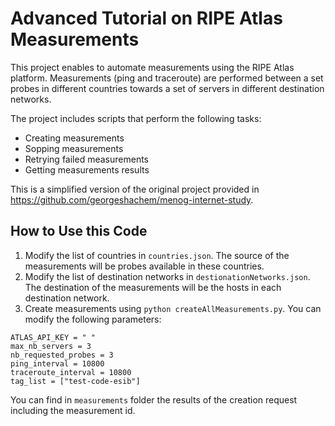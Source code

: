 # Advanced Tutorial on RIPE Atlas Measurements

This project enables to automate measurements using the RIPE Atlas platform. Measurements (ping and traceroute) are performed between a set probes in different countries towards a set of servers in different destination networks.

The project includes scripts that perform the following tasks: 
- Creating measurements
- Sopping measurements
- Retrying failed measurements
- Getting measurements results

This is a simplified version of the original project provided in https://github.com/georgeshachem/menog-internet-study.

## How to Use this Code

1. Modify the list of countries in ``countries.json``. The source of the measurements will be probes available in these countries.
2. Modify the list of destination networks in ``destionationNetworks.json``. The destination of the measurements will be the hosts in each destination network.
3. Create measurements using ``python createAllMeasurements.py``. You can modify the following parameters:
  
```
ATLAS_API_KEY = " "
max_nb_servers = 3
nb_requested_probes = 3
ping_interval = 10800
traceroute_interval = 10800
tag_list = ["test-code-esib"] 
```
You can find in ``measurements`` folder the results of the creation request including the measurement id.

 
